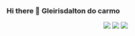 ### Hi there 👋 Gleirisdalton do carmo 
<div align="center">
   <a href = "mailto:gleirisdalton2@gmail.com"><img src="https://img.shields.io/badge/-Gmail-RGB=#FF0000?style=for-the-badge&logo=gmail&logoColor="RGB="#FF0000" destino ="RGB="#FF0000"></a>     <a href = "https://www.linkedin.com/in/gleirisdalton" target="_blank"><img src="https://img.shields.io/badge/LinkedIn-0077B5?style=for-the-badge&logo=linkedin&logoColor=white"></a>  
 <a href ="https://www.facebook.com/leo.miguel.581525" target="_blank"><img src="https://img.shields.io/badge/Facebook-1877F2?style=for-the-badge&logo=facebook&logoColor=white"></a>
 <a href="https://img.shields.io/badge/-Github-000?style=flat-square&logo=Github&logoColor=white&link=https://github.com/peguimasid)](https://github.com/peguimasid)"></a>
</div>


<!--
**Gleirisdalton/Gleirisdalton** is a ✨ _special_ ✨ repository because its `README.md` (this file) appears on your GitHub profile.

Here are some ideas to get you started:

- 🔭 I’m currently working on ...
- 🌱 I’m currently learning ...
- 👯 I’m looking to collaborate on ...
- 🤔 I’m looking for help with ...
- 💬 Ask me about ...
- 📫 How to reach me: ...
- 😄 Pronouns: ...
- ⚡ Fun fact: ...
-->

